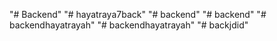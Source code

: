 "# Backend" 
"# hayatraya7back" 
"# backend" 
"# backend" 
"# backendhayatrayah" 
"# backendhayatrayah" 
"# backjdid" 
